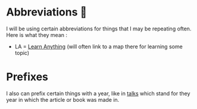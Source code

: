 # Abbreviations 🔖

I will be using certain abbreviations for things that I may be repeating often. Here is what they mean : 

- LA = [Learn Anything](https://learn-anything.xyz) (will often link to a map there for learning some topic)

# Prefixes

I also can prefix certain things with a year, like in [talks](../talks/Talks.md) which stand for they year in which the article or book was made in.